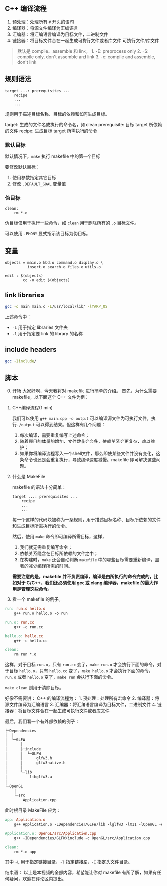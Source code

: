## C++ 编译流程

1. 预处理：处理所有 `#` 开头的语句
2. 编译器：将源文件编译为汇编语言
3. 汇编器：将汇编语言编译为目标文件，二进制文件
4. 链接器：将目标文件合在一起生成可执行文件或者库文件
可执行文件/库文件

> 默认是 compile、assemble 和 link。
	1. -E: preprocess only
	2. -S: compile only, don't assemble and link
	3. -c: compile and assemble, don't link

## 规则语法

```make
target ...: prerequisites ...
	recipe
	...
	...
```

规则用于描述目标名称、目标的依赖和如何生成目标。

target: 生成的文件名或执行的命令名，如 clean
prerequisite: 目标 target 所依赖的文件
recipe: 生成目标 target 所需执行的命令

### 默认目标

默认情况下，`make` 执行 makefile 中的第一个目标

要修改默认目标：
1. 使用参数指定其它目标
2. 修改 `.DEFAULT_GOAL` 变量值

### 伪目标

```make
clean:
	rm *.o
```

伪目标仅用于执行一些命令，如 `clean` 用于删除所有的 `.o` 目标文件。

可以使用 `.PHONY` 显式指示该目标为伪目标。

## 变量

```make
objects = main.o kbd.o command.o display.o \
          insert.o search.o files.o utils.o

edit : $(objects)
        cc -o edit $(objects)
```


## link libraries

```sh
gcc -o main main.c -L/usr/local/lib/ -lYARP_OS
```

上述命令中：

- `-L` 用于指定 libraries 文件夹
- `-l` 用于指定要 link 的 library 的名称

## include headers

```sh
gcc -Iinclude/
```

## 脚本

0. 开场
	大家好啊，今天我将对 makefile 进行简单的介绍。
	首先，为什么需要 makefile，以下面这个 C++ 文件为例：
1. C++编译流程(1 min)
	
	我们可以使用 `g++ main.cpp -o output` 可以编译源文件为可执行文件，执行`./output` 可以得到结果。但这样有几个问题：
	1. 每次编译，需要重复编写上述命令；
	2. 随着项目的体量的增加，文件数量会变多，依赖关系会更复杂，难以维护；
	3. 如果你将编译流程写入一个shell文件，那么即使某些文件并没有变化，这条命令也还是会重复执行，导致编译速度减慢。makefile 即可解决这些问题。

2. 什么是 MakeFile

	makefile 的语法十分简单：

	```make
	target ...: prerequisites ...
		recipe
		...
		...
	```
	
	每一个这样的代码块被称为一条规则，用于描述目标名称、目标所依赖的文件和生成目标所需执行的命令。

	然后，使用 `make` 命令即可编译所需目标，这样，
	1. 我们就无需重复编写命令；
	2. 依赖关系隐含在目标所依赖的文件之中；
	3. 在构建时，`make` 还会自动判断 `makefile` 中的哪些目标需要重新编译，显著的减少编译所需的时间。
	
	**需要注意的是，makefile 并不负责编译，编译是由所执行的命令完成的，比如对于 C/C++，我们还必须使用 gcc 或 clang 编译器，makefile 的最大作用是管理这些命令。**

3. 看一个 makefile 的例子。

```makefile
run: run.o hello.o
	g++ run.o hello.o -o run

run.o: run.cc
	g++ -c run.cc

hello.o: hello.cc
	g++ -c hello.cc 

clean:
	rm run *.o
```

这样，对于目标 `run.o`，只有 `run.cc` 变了，`make run.o` 才会执行下面的命令，对于目标 `hello.o`，只有 `hello.cc` 变了，`make hello.o` 才会执行下面的命令，`run.o` 或者 `hello.o` 变了，`make run` 会执行下面的命令。

`make clean` 则用于清除目标。

好像不需要讲：
	C++ 的编译流程为：
	1. 预处理：处理所有宏命令
	2. 编译器：将源文件编译为汇编语言
	3. 汇编器：将汇编语言编译为目标文件，二进制文件
	4. 链接器：将目标文件合在一起生成可执行文件或者库文件

最后，我们看一个有外部依赖的例子：

```makefile
├─Dependencies
│  │
│  └─GLFW
│      │
│      ├─include
│      │  └─GLFW
│      │      glfw3.h
│      │      glfw3native.h
│      │
│      └─lib
│          libglfw3.a
│
└─OpenGL
    │
    └─src
		Application.cpp
```

此时根目录 MakeFile 应为：

```makefile
app: Application.o
	g++ Application.o -LDependencies/GLFW/lib -lglfw3 -lX11 -lOpenGL -o app

Application.o: OpenGL/src/Application.cpp
	g++ -IDependencies/GLFW/include -c OpenGL/src/Application.cpp

clean:
	rm *.o app
```

其中 `-L` 用于指定链接目录，`-l` 指定链接库，`-I` 指定头文件目录。

结束语：
以上是本视频的全部内容，希望能让你对 makefile 有所了解，如果有任何疑问，欢迎在评论区内提出。
